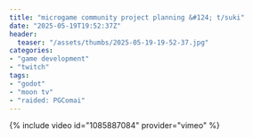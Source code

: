 ```yaml
---
title: "microgame community project planning &#124; t/suki"
date: "2025-05-19T19:52:37Z"
header:
  teaser: "/assets/thumbs/2025-05-19-19-52-37.jpg"
categories:
- "game development"
- "twitch"
tags:
- "godot"
- "moon tv"
- "raided: PGComai"
---
```

{% include video id="1085887084" provider="vimeo" %}
